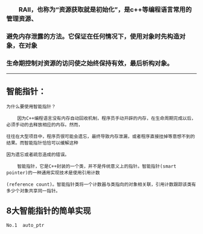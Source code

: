 ### 　　RAII，也称为“资源获取就是初始化”，是c++等编程语言常用的管理资源、  
### 避免内存泄露的方法。它保证在任何情况下，使用对象时先构造对象，在对象  
### 生命期控制对资源的访问使之始终保持有效，最后析构对象。
-------

## 智能指针：

    为什么要使用智能指针？
    
        因为C++编程语言没有内存自动回收机制，程序员手动开辟的内存，在生命周期完成以后，必须手动的去释放相应的内存。然而，
        
    往往在大型项目中，程序员很可能会遗忘，最终导致内存泄漏，或者程序直接挂掉等意想不到的结果。而智能指针恰恰可以缓解这种
    
    因为遗忘或者疏忽造成的错误。
    
        智能指针，它是C++封装的一个类，并不是传统意义上的指针。智能指针(smart pointer)的一种通用实现技术是使用引用计数
    
    (reference count)。智能指针类将一个计数器与类指向的对象相关联，引用计数跟踪该类有多少个对象共享同一指针。


## 8大智能指针的简单实现


    No.1  auto_ptr
    
```cpp


    
    
    
    
    
    
    
    

